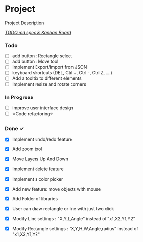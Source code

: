 # Project

Project Description

<em>[TODO.md spec & Kanban Board](https://bit.ly/3fCwKfM)</em>

### Todo

- [ ] add button : Rectangle select  
- [ ] add button : Move tool  
- [ ] Implement Export/Import from JSON  
- [ ] keyboard shortcuts (DEL, Ctrl +, Ctrl -, Ctrl Z, ....)  
- [ ] Add a tooltip to different elements  
- [ ] Implement resize and rotate corners  

### In Progress

- [ ] improve user interface design  
- [ ] ⭐Code refactoring⭐  

### Done ✓

- [x] Implement undo/redo feature  
- [x] Add zoom tool  
- [x] Move Layers Up And Down  
- [x] Implement delete feature  
- [x] Implement a color picker  
- [x] Add new feature: move objects with mouse  
- [x] Add Folder of libraries  
- [x] User can draw rectangle or line with just two click  
- [x] Modify Line settings : "X,Y,L,Angle" instead of "x1,X2,Y1,Y2"  
- [x] Modify Rectangle settings : "X,Y,H,W,Angle,radius" instead of "x1,X2,Y1,Y2"  

